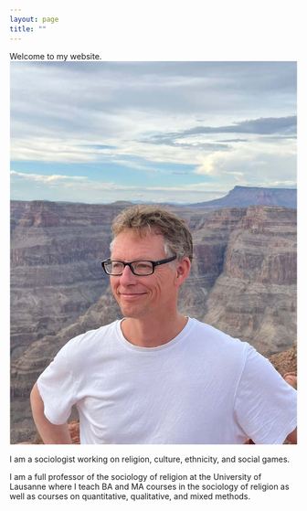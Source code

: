 ```yaml
---
layout: page
title: ""
---
```

Welcome to my website. ![Jörg Stolz](assets/Picture_3.jpg)

I am a sociologist working on religion, culture, ethnicity, and social games. 

I am a full professor of the sociology of religion at the University of Lausanne where I teach BA and MA courses
in the sociology of religion as well as courses on quantitative, qualitative, and mixed methods.







